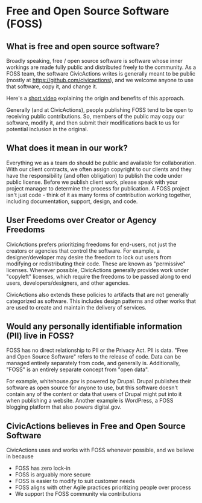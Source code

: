 # Free and Open Source Software (FOSS)

## What is free and open source software?

Broadly speaking, free / open source software is software whose inner workings are made fully public and distributed freely to the community. As a FOSS team, the software CivicActions writes is generally meant to be public (mostly at <https://github.com/civicactions>), and we welcome anyone to use that software, copy it, and change it.

Here's a [short video](https://www.youtube.com/watch?v=a8fHgx9mE5U) explaining the origin and benefits of this approach.

Generally (and at CivicActions), people publishing FOSS tend to be open to receiving public contributions. So, members of the public may copy our software, modify it, and then submit their modifications back to us for potential inclusion in the original.

## What does it mean in our work?

Everything we as a team do should be public and available for collaboration. With our client contracts, we often assign copyright to our clients and they have the responsibility (and often obligation) to publish the code under public license. Before we publish client work, please speak with your project manager to determine the process for publication. A FOSS project isn't just code - think of it as many forms of contribution working together, including documentation, support, design, and code.

## User Freedoms over Creator or Agency Freedoms

CivicActions prefers prioritizing freedoms for end-users, not just the creators or agencies that control the software. For example, a designer/developer may desire the freedom to lock out users from modifying or redistributing their code. These are known as "permissive" licenses. Whenever possible, CivicActions generally provides work under "copyleft" licenses, which require the freedoms to be passed along to end users, developers/designers, and other agencies.

CivicActions also extends these policies to artifacts that are not generally categorized as software. This includes design patterns and other works that are used to create and maintain the delivery of services.

## Would any personally identifiable information (PII) live in FOSS?

FOSS has no direct relationship to PII or the Privacy Act. PII is data. "Free and Open Source Software" refers to the release of code. Data can be managed entirely separately from code, and generally is. Additionally, "FOSS" is an entirely separate concept from "open data".

For example, whitehouse.gov is powered by Drupal. Drupal publishes their software as open source for anyone to use, but this software doesn't contain any of the content or data that users of Drupal might put into it when publishing a website. Another example is WordPress, a FOSS blogging platform that also powers digital.gov.

## CivicActions believes in Free and Open Source Software

CivicActions uses and works with FOSS whenever possible, and we believe in because

- FOSS has zero lock-in
- FOSS is arguably more secure
- FOSS is easier to modify to suit customer needs
- FOSS aligns with other Agile practices prioritizing people over process
- We support the FOSS community via contributions
